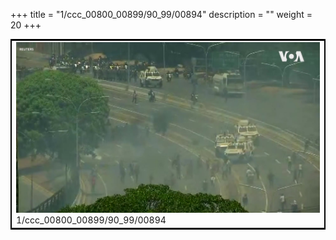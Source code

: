 +++
title = "1/ccc_00800_00899/90_99/00894"
description = ""
weight = 20
+++

<table style="border:2px solid black;max-width:800px;max-height:800px;" 
><tr><td>
<img class="center-fit-jpg"
src="/jpg_/aaa_20190430_NxaOmWaI8sI_00893.jpg">
1/ccc_00800_00899/90_99/00894
</img></td></tr></table>
